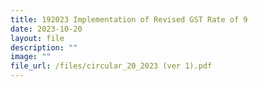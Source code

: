 ```yaml
---
title: 192023 Implementation of Revised GST Rate of 9
date: 2023-10-20
layout: file
description: ""
image: ""
file_url: /files/circular_20_2023 (ver 1).pdf
---
```


